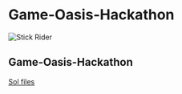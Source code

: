 # Game-Oasis-Hackathon
![Stick Rider](https://github.com/AllenAJ/Game-Oasis-Hackathon/blob/master/StickRider.gif)

## Game-Oasis-Hackathon

[Sol files](https://github.com/AllenAJ/Game-Oasis-Hackathon/tree/master/adminServer/server/init)
